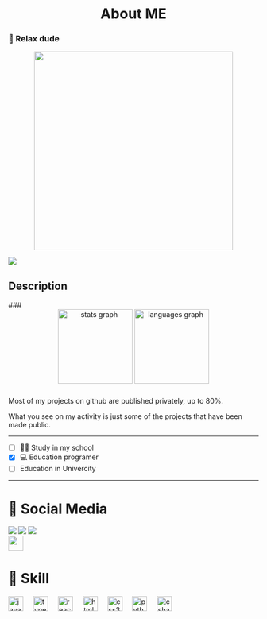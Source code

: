 <h1 align="center">About ME</h1>

### 💮 Relax dude

<p align="center">
  <img src="https://github.com/1REDfriend/1REDfriend/assets/83909061/959cd859-d7ae-46c3-835b-234db03b0af1" height="400px">
</p>


<img src="https://img.shields.io/badge/|REDfriend-%23c91a4c.svg?&style=for-the-badge&logo=github&logoColor=white">

<H2>Description</H2>
###

<div align="center">
  <img src="https://github-readme-stats.vercel.app/api?username=1REDfriend&hide_title=false&hide_rank=false&show_icons=true&include_all_commits=true&count_private=true&disable_animations=false&theme=tokyonight&locale=en&hide_border=false" height="150" alt="stats graph"  />
  <img src="https://github-readme-stats.vercel.app/api/top-langs?username=1REDfriend&locale=en&hide_title=false&layout=compact&card_width=320&langs_count=5&theme=tokyonight&hide_border=false" height="150" alt="languages graph"  />
</div>

###
Most of my projects on github are published privately, up to 80%.

What you see on my activity is just some of the projects that have been made public.

------------------------------
- [ ] 🧑‍🎓 Study in my school
- [x] 💻 Education programer
- [ ] Education in Univercity
------------------------------

# 📱 Social Media
[<img src="https://img.shields.io/badge/Facebook-%233871eb.svg?&style=for-the-badge&logo=facebook&logoColor=white">](https://www.facebook.com/profile.php?id=100069463419143)
[<img src="https://img.shields.io/badge/Instagram-%23c91a4c.svg?&style=for-the-badge&logo=instagram&logoColor=white">](https://www.instagram.com/_redfriend_/)
[<img src="https://img.shields.io/badge/Discord-%234138eb.svg?&style=for-the-badge&logo=discord&logoColor=white">](https://www.discord.com/) <br>
[<img src="https://upload.wikimedia.org/wikipedia/commons/thumb/8/81/LinkedIn_icon.svg/2048px-LinkedIn_icon.svg.png" height="30px">](https://www.linkedin.com/in/supakorn-pipithgul-b4b229303)

###

# 📠 Skill
<div align="left">
  <img src="https://cdn.jsdelivr.net/gh/devicons/devicon/icons/javascript/javascript-original.svg" height="30" alt="javascript logo"  />
  <img width="12" />
  <img src="https://cdn.jsdelivr.net/gh/devicons/devicon/icons/typescript/typescript-original.svg" height="30" alt="typescript logo"  />
  <img width="12" />
  <img src="https://cdn.jsdelivr.net/gh/devicons/devicon/icons/react/react-original.svg" height="30" alt="react logo"  />
  <img width="12" />
  <img src="https://cdn.jsdelivr.net/gh/devicons/devicon/icons/html5/html5-original.svg" height="30" alt="html5 logo"  />
  <img width="12" />
  <img src="https://cdn.jsdelivr.net/gh/devicons/devicon/icons/css3/css3-original.svg" height="30" alt="css3 logo"  />
  <img width="12" />
  <img src="https://cdn.jsdelivr.net/gh/devicons/devicon/icons/python/python-original.svg" height="30" alt="python logo"  />
  <img width="12" />
  <img src="https://cdn.jsdelivr.net/gh/devicons/devicon/icons/csharp/csharp-original.svg" height="30" alt="csharp logo"  />
</div>

